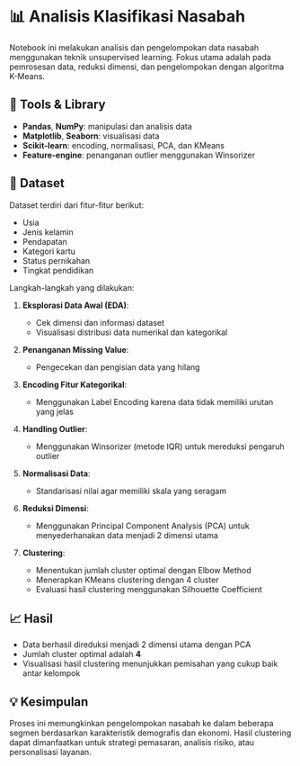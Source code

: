 # 📊 Analisis Klasifikasi Nasabah

Notebook ini melakukan analisis dan pengelompokan data nasabah menggunakan teknik unsupervised learning. Fokus utama adalah pada pemrosesan data, reduksi dimensi, dan pengelompokan dengan algoritma K-Means.

## 🧰 Tools & Library
- **Pandas**, **NumPy**: manipulasi dan analisis data
- **Matplotlib**, **Seaborn**: visualisasi data
- **Scikit-learn**: encoding, normalisasi, PCA, dan KMeans
- **Feature-engine**: penanganan outlier menggunakan Winsorizer

## 📂 Dataset
Dataset terdiri dari fitur-fitur berikut:
- Usia
- Jenis kelamin
- Pendapatan
- Kategori kartu
- Status pernikahan
- Tingkat pendidikan

Langkah-langkah yang dilakukan:
1. **Eksplorasi Data Awal (EDA)**:
   - Cek dimensi dan informasi dataset
   - Visualisasi distribusi data numerikal dan kategorikal

2. **Penanganan Missing Value**:
   - Pengecekan dan pengisian data yang hilang

3. **Encoding Fitur Kategorikal**:
   - Menggunakan Label Encoding karena data tidak memiliki urutan yang jelas

4. **Handling Outlier**:
   - Menggunakan Winsorizer (metode IQR) untuk mereduksi pengaruh outlier

5. **Normalisasi Data**:
   - Standarisasi nilai agar memiliki skala yang seragam

6. **Reduksi Dimensi**:
   - Menggunakan Principal Component Analysis (PCA) untuk menyederhanakan data menjadi 2 dimensi utama

7. **Clustering**:
   - Menentukan jumlah cluster optimal dengan Elbow Method
   - Menerapkan KMeans clustering dengan 4 cluster
   - Evaluasi hasil clustering menggunakan Silhouette Coefficient

## 📈 Hasil
- Data berhasil direduksi menjadi 2 dimensi utama dengan PCA
- Jumlah cluster optimal adalah **4**
- Visualisasi hasil clustering menunjukkan pemisahan yang cukup baik antar kelompok

## 💡 Kesimpulan
Proses ini memungkinkan pengelompokan nasabah ke dalam beberapa segmen berdasarkan karakteristik demografis dan ekonomi. Hasil clustering dapat dimanfaatkan untuk strategi pemasaran, analisis risiko, atau personalisasi layanan.
